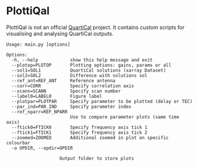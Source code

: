 # PlottiQal
PlottiQal is not an official [QuartiCal](https://github.com/ratt-ru/QuartiCal) project. It contains custom scripts for visualising and analysing QuartiCal outputs.
```
Usage: main.py [options]

Options:
  -h, --help            show this help message and exit
  --plotop=PLOTOP       Plotting options: gains, params or all
  --sol1=SOL1           QuartiCal solutions (xarray Dataset)
  --sol2=SOL2           Difference with solutions sol
  --ref_ant=REF_ANT     Reference antenna
  --corr=CORR           Specify correlation axis
  --scann=SCANN         Specify scan number
  --label0=LABEL0       Figure label
  --plotpar=PLOTPAR     Specify parameter to be plotted (delay or TEC)
  --par_ind=PAR_IND     Specify parameter index
  --ref_nparr=REF_NPARR
                        Use to compare parameter plots (same time axis)
  --ftick0=FTICK0       Specify frequency axis tick 1
  --ftick1=FTICK1       Specify frequency axis tick 2
  --zoomed=ZOOMED       Additional zoomed in plot on specific colourbar
  -o OPDIR, --opdir=OPDIR
```
                        Output folder to store plots
